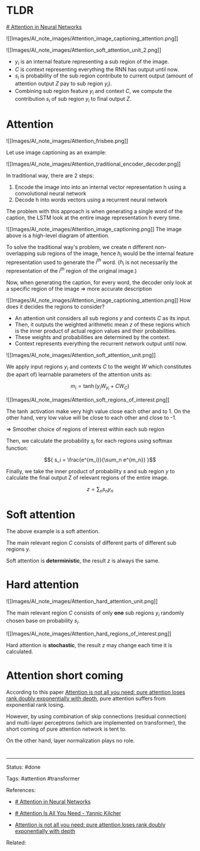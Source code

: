 # TLDR
[# Attention in Neural Networks](https://www.youtube.com/watch?v=W2rWgXJBZhU)

![[Images/AI_note_images/Attention_image_captioning_attention.png]]

![[Images/AI_note_images/Attention_soft_attention_unit_2.png]]

- $y_i$ is an internal feature representing a sub region of the image.
- $C$ is context representing everything the RNN has output until now.
- $s_i$ is probability of the sub region contribute to current output (amount of attention output $Z$ pay to sub region $y_i$).
- Combining sub region feature $y_i$ and context $C$, we compute the contribution $s_i$ of sub region $y_i$ to final output $Z$.

# Attention

![[Images/AI_note_images/Attention_frisbee.png]]

Let use image captioning as an example:

![[Images/AI_note_images/Attention_traditional_encoder_decoder.png]]

In traditional way, there are 2 steps:
1. Encode the image into into an internal vector representation h using a convolutional neural network
2. Decode h into words vectors using a recurrent neural network

The problem with this approach is when generating a single word of the caption, the LSTM look at the entire image representation h every time.

![[Images/AI_note_images/Attention_image_captioning.png]]
The image above is a high-level diagram of attention.

To solve the traditional way's problem, we create n different non-overlapping sub regions of the image, hence $h_i$ would be the internal feature representation used to generate the $i^{th}$ word. ($h_i$ is not necessarily the representation of the $i^{th}$ region of the original image.)

Now, when generating the caption, for every word, the decoder only look at a specific region of the image => more accurate description

![[Images/AI_note_images/Attention_image_captioning_attention.png]]
How does it decides the regions to consider?

- An attention unit considers all sub regions $y$ and contexts $C$ as its input. 
- Then, it outputs the weighted arithmetic mean $z$ of these regions which is the inner product of actual region values and their probabilities. 
- These weights and probabilities are determined by the context. 
- Context represents everything the recurrent network output until now.

![[Images/AI_note_images/Attention_soft_attention_unit.png]]

We apply input regions $y_i$ and contexts $C$ to the weight $W$ which constitutes (be apart of) learnable parameters of the attention units as:

$${
m_i = \tanh(y_i W_{y_i} + C W_C)
}$$

![[Images/AI_note_images/Attention_soft_regions_of_interest.png]]

The $\tanh$ activation make very high value close each other and to 1. On the other hand, very low value will be close to each other and close to -1.

=> Smoother choice of regions of interest within each sub region

Then, we calculate the probability $s_i$ for each regions using softmax function:

$${
s_i = \frac{e^{m_i}}{\sum_n e^{m_n}}
}$$

Finally, we take the inner product of probability $s$ and sub region $y$ to calculate the final output Z of relevant regions of the entire image.

$${
z = \sum_n s_n y_n
}$$

# Soft attention
The above example is a soft attention.

The main relevant region $C$ consists of different parts of different  sub regions $y$.

Soft attention is **deterministic**, the result $z$ is always the same.

# Hard attention

![[Images/AI_note_images/Attention_hard_attention_unit.png]]

The main relevant region $C$ consists of only **one** sub regions $y_i$ randomly chosen base on probability $s_i$.

![[Images/AI_note_images/Attention_hard_regions_of_interest.png]]

Hard attention is **stochastic**, the result $z$ may change each time it is calculated.

# Attention short coming

According to this paper [Attention is not all you need: pure attention loses rank doubly exponentially with depth](https://arxiv.org/abs/2103.03404), pure attention suffers from exponential rank losing.

However, by using combination of skip connections (residual connection) and multi-layer perceptrons (which are implemented on transformer), the short coming of pure attention network is tent to.

On the other hand, layer normalization plays no role.



# 

---
Status: #done 

Tags: #attention #transformer

References:
- [# Attention in Neural Networks](https://www.youtube.com/watch?v=W2rWgXJBZhU)
- [# Attention Is All You Need - Yannic Kilcher](https://www.youtube.com/watch?v=iDulhoQ2pro)



- [Attention is not all you need: pure attention loses rank doubly exponentially with depth](https://arxiv.org/abs/2103.03404)

Related:

